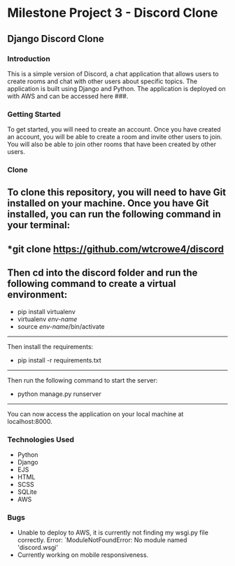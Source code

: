 # Milestone Project 3 - Discord Clone
## Django Discord Clone
### Introduction
This is a simple version of Discord, a chat application that allows users to create rooms and chat with other users about specific topics. The application is built using Django and Python. The application is deployed on with AWS and can be accessed here ###.  

### Getting Started
To get started, you will need to create an account. Once you have created an account, you will be able to create a room and invite other users to join. You will also be able to join other rooms that have been created by other users.

### Clone
To clone this repository, you will need to have Git installed on your machine. Once you have Git installed, you can run the following command in your terminal:
---
*git clone https://github.com/wtcrowe4/discord
---
Then cd into the discord folder and run the following command to create a virtual environment:
---
* pip install virtualenv
* virtualenv *env-name*
* source *env-name*/bin/activate
---
Then install the requirements:
* pip install -r requirements.txt
---
Then run the following command to start the server:
* python manage.py runserver
---
You can now access the application on your local machine at localhost:8000.

### Technologies Used
* Python
* Django
* EJS
* HTML
* SCSS
* SQLite
* AWS

### Bugs
* Unable to deploy to AWS, it is currently not finding my wsgi.py file correctly. Error: `ModuleNotFoundError: No module named 'discord.wsgi'   
* Currently working on mobile responsiveness.



